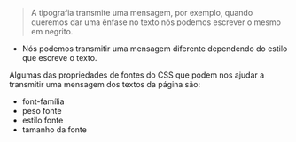 > A tipografia transmite uma mensagem, por exemplo, quando queremos dar uma ênfase no texto nós podemos escrever o mesmo em negrito.

* Nós podemos transmitir uma mensagem diferente dependendo do estilo que escreve o texto.

Algumas das propriedades de fontes do CSS que podem nos ajudar a transmitir uma mensagem dos textos da página são:

* font-família
* peso fonte
* estilo fonte
* tamanho da fonte
